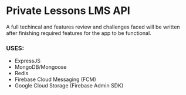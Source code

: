 # Private Lessons LMS API

A full techincal and features review and challenges faced will be written after finishing required features for the app to be functional.

### USES:

- ExpressJS
- MongoDB/Mongoose
- Redis
- Firebase Cloud Messaging (FCM)
- Google Cloud Storage (Firebase Admin SDK)
